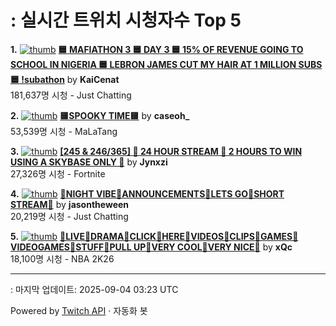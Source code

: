 # : 실시간 트위치 시청자수 Top 5

**1.** [![thumb](https://static-cdn.jtvnw.net/previews-ttv/live_user_kaicenat-320x180.jpg)](https://twitch.tv/KaiCenat)
**[🟦 MAFIATHON 3 🟦 DAY 3 🟦 15% OF REVENUE GOING TO SCHOOL IN NIGERIA 🟦 LEBRON JAMES CUT MY HAIR AT 1 MILLION SUBS 🟦 !subathon](https://twitch.tv/KaiCenat)** by **KaiCenat**<br>181,637명 시청  - Just Chatting

**2.** [![thumb](https://static-cdn.jtvnw.net/previews-ttv/live_user_caseoh_-320x180.jpg)](https://twitch.tv/caseoh_)
**[🟨SPOOKY TIME🟨](https://twitch.tv/caseoh_)** by **caseoh_**<br>53,539명 시청  - MaLaTang

**3.** [![thumb](https://static-cdn.jtvnw.net/previews-ttv/live_user_jynxzi-320x180.jpg)](https://twitch.tv/Jynxzi)
**[[245 & 246/365] 🚨 24 HOUR STREAM 🚨 2 HOURS TO WIN USING A SKYBASE ONLY 🚨](https://twitch.tv/Jynxzi)** by **Jynxzi**<br>27,326명 시청  - Fortnite

**4.** [![thumb](https://static-cdn.jtvnw.net/previews-ttv/live_user_jasontheween-320x180.jpg)](https://twitch.tv/jasontheween)
**[🔴NIGHT VIBE🔴ANNOUNCEMENTS🔴LETS GO🔴SHORT STREAM🔴](https://twitch.tv/jasontheween)** by **jasontheween**<br>20,219명 시청  - Just Chatting

**5.** [![thumb](https://static-cdn.jtvnw.net/previews-ttv/live_user_xqc-320x180.jpg)](https://twitch.tv/xQc)
**[💾LIVE💾DRAMA💾CLICK💾HERE💾VIDEOS💾CLIPS💾GAMES💾VIDEOGAMES💾STUFF💾PULL UP💾VERY COOL💾VERY NICE💾](https://twitch.tv/xQc)** by **xQc**<br>18,100명 시청  - NBA 2K26


---
: 마지막 업데이트: 2025-09-04 03:23 UTC

Powered by [Twitch API](https://dev.twitch.tv/docs/api/reference) · 자동화 봇